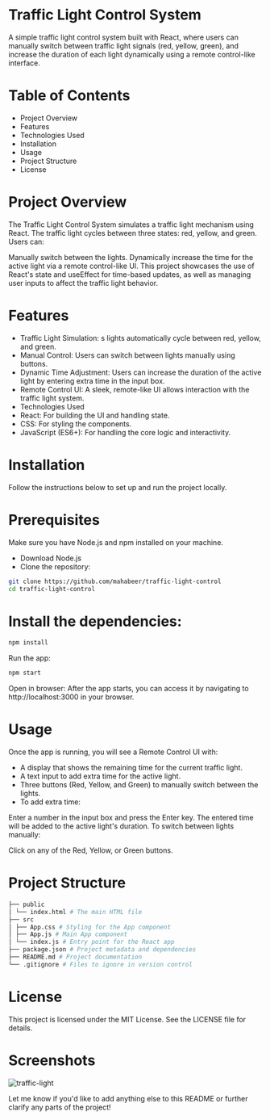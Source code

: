 # Traffic Light Control System
A simple traffic light control system built with React, where users can manually switch between traffic light signals (red, yellow, green), and increase the duration of each light dynamically using a remote control-like interface.

# Table of Contents
- Project Overview
- Features
- Technologies Used
- Installation
- Usage
- Project Structure
- License

# Project Overview
The Traffic Light Control System simulates a traffic light mechanism using React. The traffic light cycles between three states: red, yellow, and green. Users can:

Manually switch between the lights.
Dynamically increase the time for the active light via a remote control-like UI.
This project showcases the use of React's state and useEffect for time-based updates, as well as managing user inputs to affect the traffic light behavior.

# Features
- Traffic Light Simulation: s lights automatically cycle between red, yellow, and green.
- Manual Control: Users can switch between lights manually using buttons.
- Dynamic Time Adjustment: Users can increase the duration of the active light by entering extra time in the input box.
- Remote Control UI: A sleek, remote-like UI allows interaction with the traffic light system.
- Technologies Used
- React: For building the UI and handling state.
- CSS: For styling the components.
- JavaScript (ES6+): For handling the core logic and interactivity.

# Installation
Follow the instructions below to set up and run the project locally.

# Prerequisites
Make sure you have Node.js and npm installed on your machine.

- Download Node.js
- Clone the repository:

```bash
git clone https://github.com/mahabeer/traffic-light-control
cd traffic-light-control
```

# Install the dependencies:

```bash
npm install
```
Run the app:
```bash
npm start
```
Open in browser:
After the app starts, you can access it by navigating to http://localhost:3000 in your browser.

# Usage
Once the app is running, you will see a Remote Control UI with:

- A display that shows the remaining time for the current traffic light.
- A text input to add extra time for the active light.
- Three buttons (Red, Yellow, and Green) to manually switch between the lights.
- To add extra time:

Enter a number in the input box and press the Enter key. The entered time will be added to the active light's duration.
To switch between lights manually:

Click on any of the Red, Yellow, or Green buttons.
# Project Structure
```graphql
├── public
│ └── index.html # The main HTML file
├── src
│ ├── App.css # Styling for the App component
│ ├── App.js # Main App component
│ └── index.js # Entry point for the React app
├── package.json # Project metadata and dependencies
├── README.md # Project documentation
└── .gitignore # Files to ignore in version control
```
# License
This project is licensed under the MIT License. See the LICENSE file for details.

# Screenshots
![traffic-light](https://github.com/user-attachments/assets/a76cd9bf-17ab-4b1e-9c69-a3b601cb57e2)

Let me know if you'd like to add anything else to this README or further clarify any parts of the project!

